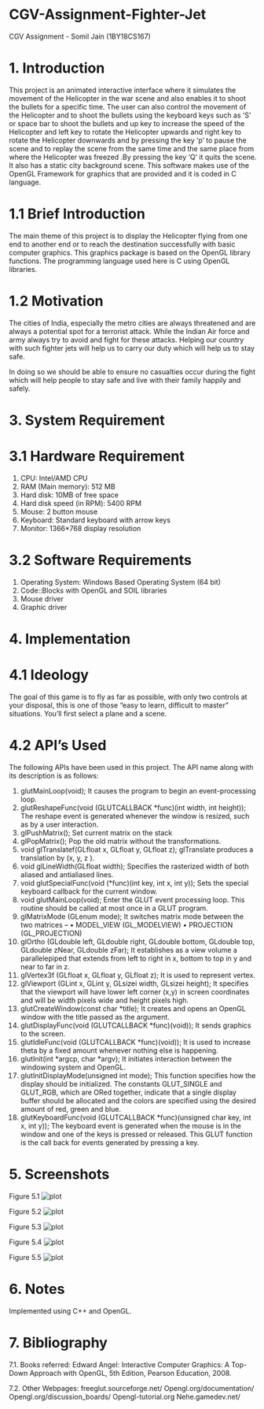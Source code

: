 # CGV-Assignment-Fighter-Jet
CGV Assignment - Somil Jain (1BY18CS167)

# 1. Introduction
This project is an animated interactive interface where it simulates the movement of the Helicopter in the war scene and also enables it to shoot the bullets for a specific time. The user can also control the movement of the Helicopter and to shoot the bullets using the keyboard keys such as ‘S’ or space bar to shoot the bullets and up key to increase the speed of the Helicopter and left key to rotate the Helicopter upwards and right key to rotate the Helicopter downwards and by pressing the key ‘p’ to pause the scene and to replay the scene from the same time and the same place from where the Helicopter was freezed .By pressing the key ‘Q’ it quits the scene. It also has a static city background scene. This software makes use of the OpenGL Framework for graphics that are provided and it is coded in C language.

# 1.1 Brief Introduction
The main theme of this project is to display the Helicopter flying from one end to another end or to reach the destination successfully with basic computer graphics. This graphics package is based on the OpenGL library functions. The programming language used here is C using OpenGL libraries.

# 1.2 Motivation
The cities of India, especially the metro cities are always threatened and are always a potential spot for a terrorist attack. While the Indian Air force and army always try to avoid and fight for these attacks. Helping our country with such fighter jets will help us to carry our duty which will help us to stay safe.

In doing so we should be able to ensure no casualties occur during the fight which will help people to stay safe and live with their family happily and safely.

# 3. System Requirement

# 3.1 Hardware Requirement
1. CPU: Intel/AMD CPU 
2. RAM (Main memory): 512 MB 
3. Hard disk: 10MB of free space 
4. Hard disk speed (in RPM): 5400 RPM 
5. Mouse: 2 button mouse 
6. Keyboard: Standard keyboard with arrow keys 
7. Monitor: 1366*768 display resolution 

# 3.2 Software Requirements
1. Operating System: Windows Based Operating System (64 bit)
2. Code::Blocks with OpenGL and SOIL libraries 
3. Mouse driver 
4. Graphic driver

# 4. Implementation

# 4.1 Ideology

The goal of this game is to fly as far as possible, with only two controls at your disposal, this is one of those “easy to learn, difficult to master” situations. You’ll first select a plane and a scene. 

# 4.2 API’s Used
The following APIs have been used in this project. The API name along with its description is as follows:

1. glutMainLoop(void);
It causes the program to begin an event-processing loop.
2. glutReshapeFunc(void (GLUTCALLBACK *func)(int width, int height));
The reshape event is generated whenever the window is resized, such as by a user interaction.
3. glPushMatrix();
Set current matrix on the stack
3. glPopMatrix();
Pop the old matrix without the transformations.
4. void glTranslatef(GLfloat x, GLfloat y, GLfloat z);
glTranslate produces a translation by (x, y, z ).
5. void glLineWidth(GLfloat width);
Specifies the rasterized width of both aliased and antialiased lines.
6. void glutSpecialFunc(void (*func)(int key, int x, int y));
Sets the special keyboard callback for the current window.
7. void glutMainLoop(void);
Enter the GLUT event processing loop. This routine should be called at most once in a GLUT program.
8. glMatrixMode (GLenum mode);
It switches matrix mode between the two matrices – • MODEL_VIEW (GL_MODELVIEW) • PROJECTION (GL_PROJECTION)
9. glOrtho (GLdouble left, GLdouble right, GLdouble bottom, GLdouble top, GLdouble zNear, GLdouble zFar);
It establishes as a view volume a parallelepiped that extends from left to right in x, bottom to top in y and near to far in z.
10. glVertex3f (GLfloat x, GLfloat y, GLfloat z);
It is used to represent vertex.
11. glViewport (GLint x, GLint y, GLsizei width, GLsizei height);
It specifies that the viewport will have lower left corner (x,y) in screen coordinates and will be width pixels wide and height pixels high.
12. glutCreateWindow(const char *title);
It creates and opens an OpenGL window with the title passed as the argument.
13. glutDisplayFunc(void (GLUTCALLBACK *func)(void));
It sends graphics to the screen.
14. glutIdleFunc(void (GLUTCALLBACK *func)(void));
It is used to increase theta by a fixed amount whenever nothing else is happening.
15. glutInit(int *argcp, char *argv);
It initiates interaction between the windowing system and OpenGL.
16. glutInitDisplayMode(unsigned int mode);
This function specifies how the display should be initialized. The constants GLUT_SINGLE and GLUT_RGB, which are ORed together, indicate that a single display buffer should be allocated and the colors are specified using the desired amount of red, green and blue.
17. glutKeyboardFunc(void (GLUTCALLBACK *func)(unsigned char key, int x, int y));
The keyboard event is generated when the mouse is in the window and one of the keys is pressed or released. This GLUT function is the call back for events generated by pressing a key.


# 5. Screenshots

Figure 5.1
![plot](./images/output5.png)

Figure 5.2
![plot](./images/output4.png)

Figure 5.3
![plot](./images/output3.png)

Figure 5.4
![plot](./images/output2.png)

Figure 5.5
![plot](./images/output1.png)

# 6. Notes
Implemented using C++ and OpenGL.

# 7. Bibliography

7.1. Books referred:
Edward Angel: Interactive Computer Graphics: A Top-Down Approach with OpenGL, 5th Edition, Pearson Education, 2008.

7.2. Other Webpages:
freeglut.sourceforge.net/
Opengl.org/documentation/
Opengl.org/discussion_boards/
Opengl-tutorial.org
Nehe.gamedev.net/
